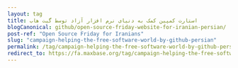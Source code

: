 ```yaml
---
layout: tag
title: استارت کمپین کمک به دنیای نرم افزار آزاد توسط گیت هاب
blogCanonical: github/open-source-friday-website-for-iranian-persian/
post-ref: "Open Source Friday for Iranians"
slug: "campaign-helping-the-free-software-world-by-github-persian"
permalink: /tag/campaign-helping-the-free-software-world-by-github-persian/
redirect_to: https://fa.maxbase.org/tag/campaign-helping-the-free-software-world-by-github-persian/
---
```

